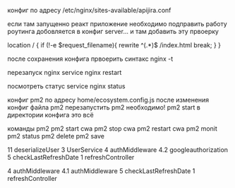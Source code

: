 конфиг по адресу /etc/nginx/sites-available/apijira.conf

если там запущенно реакт приложение необходимо подправить работу роутинга добовляется в конфиг server... и там добавить эту првоерку

location / {
if (!-e $request_filename){
      rewrite ^(.*)$ /index.html break;
}
}

после сохранения конфига првоерить синтакс
nginx -t

перезапуск nginx
service nginx restart

посмотреть статус
service nginx status

конфиг pm2 по адресу home/ecosystem.config.js
после изменения конфиг файла pm2 перезапустить pm2 необходимо! pm2 start в директории конфига это всё

команды pm2
pm2 start cwa
pm2 stop cwa
pm2 restart cwa
pm2 monit
pm2 status
pm2 delete
pm2 save

11 deserializeUser
3 UserService
4 authMiddleware
4.2 googleauthorization
5 checkLastRefreshDate
1 refreshController

4 authMiddleware
4.1 authMiddleware
5 checkLastRefreshDate
1 refreshController
